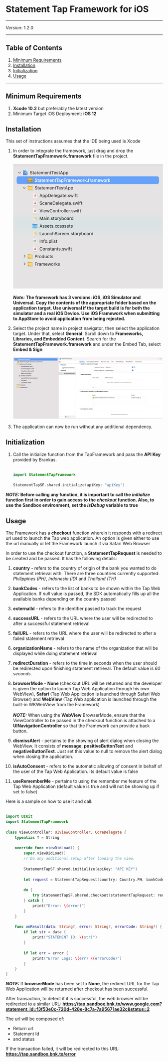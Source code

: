# Statement Tap Framework for iOS
***
*Version:* 1.2.0
***


## Table of Contents

  1. [Minimum Requirements](#requirements)
  2. [Installation](#installation)
  3. [Initialization](#initialization)
  4. [Usage](#usage)

***

## Minimum Requirements

1. **Xcode 10.2** but preferably the latest version
2. Minimum Target iOS Deployment: **iOS 12**

## Installation

This set of instructions assumes that the IDE being used is Xcode

1.  In order to integrate the framework, just drag and drop the **StatementTapFramework.framework** file in the project. <br/><br/> ![](screenshots/project_statement.png)<br/><br/>***Note:*** **The framework has 3 versions: iOS, iOS Simulator and Universal. Copy the contents of the appropriate folder based on the application target. Use universal if the target build is for both the simulator and a real iOS Device. Use iOS Framework when submitting to AppStore to avoid application from being rejected.**

2. Select the project name in project navigator, then select the application target. Under that, select **General**. Scroll down to **Frameworks, Libraries, and Embedded Content**. Search for the **StatementTapFramework.framework** and under the Embed Tab, select **Embed & Sign** <br/><br/>![](screenshots/build_framework_statement.png)

3. The application can now be run without any additional dependency.


## Initialization

1. Call the initialize function from the TapFramework and pass the **API Key** provided by Brankas.

	```swift

	import StatementTapFramework

	StatementTapSF.shared.initialize(apiKey: "apiKey")

	```

***NOTE:* Before calling any function, it is important to call the *initialize* function first in order to gain access to the *checkout* function. Also, to use the Sandbox environment, set the *isDebug* variable to true**

## Usage

The Framework has a **checkout** function wherein it responds with a redirect url used to launch the Tap web application. An option is given either to use the url manually or let the Framework launch it via Safari Web Browser

In order to use the checkout function, a **StatementTapRequest** is needed to be created and be passed. It has the following details:

1. **country** - refers to the country of origin of the bank you wanted to do statement retrieval with. There are three countries currently supported: *Philippines (PH)*, *Indonesia (ID)* and *Thailand (TH)*

2. **bankCodes** - refers to the list of banks to be shown within the Tap Web Application. If *null* value is passed, the SDK automatically fills up all the available banks depending on the country passed

3. **externalId** - refers to the identifier passed to track the request

4. **successURL** - refers to the URL where the user will be redirected to after a successful statement retrieval

5. **failURL** - refers to the URL where the user will be redirected to after a failed statement retrieval

6. **organizationName** - refers to the name of the organization that will be displayed while doing statement retrieval

7. **redirectDuration** - refers to the time in seconds when the user should be redirected upon finishing statement retrieval. The default value is *60 seconds*.

8. **browserMode** - **None** (checkout URL will be returned and the developer is given the option to launch Tap Web Application through his own WebView), **Safari** (Tap Web Application is launched through Safari Web Browser) and **WebView** (Tap Web application is launched through the built-in WKWebView from the Framework)<br/><br/>
***NOTE:*** When using the **WebView** BrowserMode, ensure that the ViewController to be passed in the checkout function is attached to a **UINavigationController** so that the Framework can provide a back button.

9. **dismissAlert** - pertains to the showing of alert dialog when closing the WebView. It consists of **message**, **positiveButtonText** and **negativeButtonText**. Just set this value to null to remove the alert dialog when closing the application.

10. **isAutoConsent** - refers to the automatic allowing of consent in behalf of the user of the Tap Web Application. Its default value is false

11. **useRememberMe** - pertains to using the remember me feature of the Tap Web Application (default value is true and will not be showing up if set to false)

Here is a sample on how to use it and call:

```swift

import UIKit
import StatementTapFramework

class ViewController: UIViewController, CoreDelegate {
    typealias T = String
    
    override func viewDidLoad() {
        super.viewDidLoad()
        // Do any additional setup after loading the view.
        
        StatementTapSF.shared.initialize(apiKey: "API KEY")

        let request = StatementTapRequest(country: Country.PH, bankCodes: nil, externalId: "External ID", successURL: "https://google.com", failURL: "https://hello.com", organizationName: "Organization Name", redirectDuration: 60, browserMode: StatementTapRequest.BrowserMode.WebView, dismissAlert: nil, useRememberMe: true)

        do {
            try StatementTapSF.shared.checkout(statementTapRequest: request, vc: self, delegate: self)
        } catch {
            print("Error: \(error)")
        }
    }
    
    func onResult(data: String?, error: String?, errorCode: String?) {
        if let str = data {
            print("STATEMENT ID: \(str)")
        }
        
        if let err = error {
            print("Error Logs: \(err) \(errorCode)")
        }
    }
}
```

***NOTE:*** If **browserMode** has been set to **None**, the redirect URL for the Tap Web Application will be returned after checkout has been successful.

After transaction, to detect if it is successful, the web browser will be redirected to a similar URL:
**https://tap.sandbox.bnk.to/www.google.com?statement_id=f3f53e0c-720d-428e-8c7a-7a95671ae32c&status=2**

The url will be composed of:
* Return url
* Statement Id
* and status

If the transaction failed, it will be redirected to this URL: **https://tap.sandbox.bnk.to/error**



